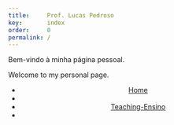 ```yaml
---
title:     Prof. Lucas Pedroso
key:       index
order:     0
permalink: /
---
```

Bem-vindo à minha página pessoal.

Welcome to my personal page.

<header>
<div class="container">
<nav class="main-nav">
<ul>
<li><a = href="/">Home</a><li>
<li><a = href="/ensino">Teaching-Ensino</a><li>
</ul>
</nav>
</div>
</header>

